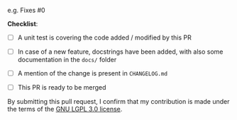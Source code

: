 <!--
Thanks for your interest in the project. Bugs filed and PRs submitted are appreciated!

Some guidelines are provided like this, in HTML comments, to expedite the code review before merging your contribution.

First, please make sure that you have read the documentation page on fpdf2 development:
https://py-pdf.github.io/fpdf2/Development.html

If you're new to contributing to open source projects,
you might find this free video course helpful: http://kcd.im/pull-request
-->

<!-- What changes are being made? (What feature/bug is being fixed here?) -->

e.g. Fixes #0 <!-- This will automatically close issue #0 once the PR is merged: https://help.github.com/en/articles/closing-issues-using-keywords -->

<!-- Have you done all of these things?  -->
**Checklist**:

<!-- To check an item, place an "x" in the box like so: "- [x] Item description"
     Add "N/A" to the end of each line that's irrelevant to your changes -->

- [ ] A unit test is covering the code added / modified by this PR

- [ ] In case of a new feature, docstrings have been added, with also some documentation in the `docs/` folder

- [ ] A mention of the change is present in `CHANGELOG.md`

- [ ] This PR is ready to be merged <!-- In your opinion, can this be merged as soon as it's reviewed? Else, this can be turned into a Draft PR -->

<!-- Feel free to add additional comments, and to ask questions if some of those guidelines are unclear to you! -->

<!--
Once a PR is merged, maintainers will add your name to the contributors table in README.md.
If they forget, or you do not wish this to happen, please mention it.
-->

By submitting this pull request, I confirm that my contribution is made under the terms of the [GNU LGPL 3.0 license](https://github.com/py-pdf/fpdf2/blob/master/LICENSE).
